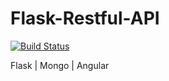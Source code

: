 # Flask-Restful-API
[![Build Status](https://travis-ci.org/arpitx165/Flask-Restful-API.svg?branch=master)](https://travis-ci.org/arpitx165/Flask-Restful-API)

Flask | Mongo | Angular
